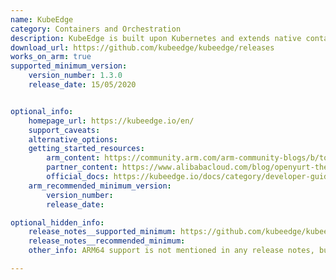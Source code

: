 ```yaml
---
name: KubeEdge
category: Containers and Orchestration
description: KubeEdge is built upon Kubernetes and extends native containerized application orchestration and device management to hosts at the Edge.
download_url: https://github.com/kubeedge/kubeedge/releases
works_on_arm: true
supported_minimum_version:
    version_number: 1.3.0
    release_date: 15/05/2020


optional_info:
    homepage_url: https://kubeedge.io/en/
    support_caveats:
    alternative_options:
    getting_started_resources:
        arm_content: https://community.arm.com/arm-community-blogs/b/tools-software-ides-blog/posts/q-a-with-priyanka-sharma-for-arm-devsummit-2020
        partner_content: https://www.alibabacloud.com/blog/openyurt-the-practice-of-extending-native-kubernetes-to-the-edge_597903
        official_docs: https://kubeedge.io/docs/category/developer-guide/
    arm_recommended_minimum_version:
        version_number:
        release_date:

optional_hidden_info:
    release_notes__supported_minimum: https://github.com/kubeedge/kubeedge/blob/master/CHANGELOG/CHANGELOG-1.3.md#v130
    release_notes__recommended_minimum:
    other_info: ARM64 support is not mentioned in any release notes, but the first binary for ARM64 was released for version v1.3.0.

---
```

